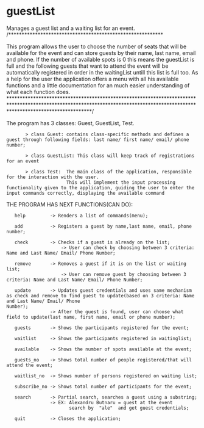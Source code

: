 # guestList
 Manages a guest list and a waiting list for an event.
 /**********************************************************
 
   This program allows the user to choose the number of seats that will be available for the event and can store guests by their name, last name, email and phone.
   If the number of available spots is 0 this means the guestList is full and the following guests that want to attend the event will be automatically registered in order in    the waitingList untill this list is full too.
   As a help for the user the application offers a menu with all his available functions and a little documentation for an much easier understanding of what each function does.
   ******************************************************************************************************************************************************************************/
   
  The program has 3 classes: Guest, GuestList, Test.
           
           > class Guest: contains class-specific methods and defines a guest through following fields: last name/ first name/ email/ phone number;
           
           > class GuestList: This class will keep track of registrations for an event
           
           > class Test:  The main class of the application, responsible for the interaction with the user.
                          This will implement the input processing functionality given to the application, guiding the user to enter the input commands correctly, displaying the available command
                          
 THE PROGRAM HAS NEXT FUNCTIONS(CAN DO):
 
       help         -> Renders a list of commands(menu);
           
       add          -> Registers a guest by name,last name, email, phone number;
           
       check        -> Checks if a guest is already on the list;
                        -> User can check by choosing between 3 criteria: Name and Last Name/ Email/ Phone Number;
                        
       remove       -> Removes a guest if it is on the list or waiting list;
                        -> User can remove guest by choosing between 3 criteria: Name and Last Name/ Email/ Phone Number;
                        
       update       -> Updates guest credentials and uses same mechanism as check and remove to find guest to update(based on 3 criteria: Name and Last Name/ Email/ Phone                                                                                                                                                                         Number);
                    -> After the guest is found, user can choose what field to update(last name, first name, email or phone number);
                    
       guests       -> Shows the participants registered for the event;
       
       waitlist     -> Shows the participants registered in waitinglist;
       
       available    -> Shows the number of spots available at the event;
       
       guests_no    -> Shows total number of people registered/that will attend the event;
       
       waitlist_no  -> Shows number of persons registered on waiting list;
       
       subscribe_no -> Shows total number of participants for the event;
       
       search       -> Partial search, searches a guest using a substring;
                    -> EX: Alexandru Butnaru = guest at the event
                           search by  "ale"  and get guest credentials;
                           
       quit         -> Closes the application;        
                          

